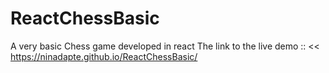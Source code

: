 # ReactChessBasic
A very basic Chess game developed in react
The link to the live demo :: << https://ninadapte.github.io/ReactChessBasic/ 
